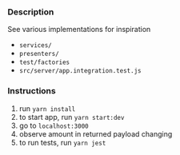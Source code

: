 ### Description

See various implementations for inspiration
  - `services/`
  - `presenters/`
  - `test/factories`
  - `src/server/app.integration.test.js`

### Instructions

1. run `yarn install`
2. to start app, run `yarn start:dev`
3. go to `localhost:3000`
4. observe amount in returned payload changing
5. to run tests, run `yarn jest`